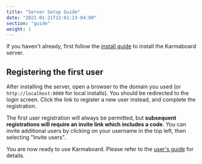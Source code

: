 ```yaml
---
title: "Server Setup Guide"
date: "2021-01-21T12:01:23-04:00"
section: "guide"
weight: 1
---
```


If you haven't already, first follow the [install guide](/download/personal-edition/ubuntu/) to install the Karmaboard server.

## Registering the first user

After installing the server, open a browser to the domain you used (or `http://localhost:8000` for local installs). You should be redirected to the login screen. Click the link to register a new user instead, and complete the registration.

The first user registration will always be permitted, but **subsequent registrations will require an invite link which includes a code**. You can invite additional users by clicking on your username in the top left, then selecting "Invite users".

You are now ready to use Karmaboard. Please refer to the [user's guide](../user/) for details.

